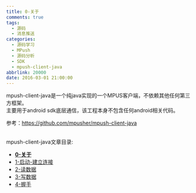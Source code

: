 ```yaml
---
title: 0-关于
comments: true
tags:
  - 源码
  - 消息推送
categories:
  - 源码学习
  - MPush
  - 源码分析
  - SDK
  - mpush-client-java
abbrlink: 20000
date: 2016-03-01 21:00:00
---
```


mpush-client-java是一个纯java实现的一个MPUS客户端，不依赖其他任何第三方框架。  
主要用于android sdk底层通信，该工程本身不包含任何android相关代码。  

参考：https://github.com/mpusher/mpush-client-java  


<br>
 mpush-client-java文章目录:

* **[0-关于](../0-关于)**
* [1-启动-建立连接](../1-启动-建立连接)
* [2-读数据](../2-读数据)
* [3-写数据](../3-写数据)
* [4-握手](../4-握手)
